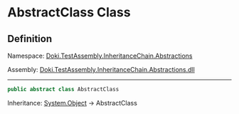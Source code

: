 # AbstractClass Class

## Definition

Namespace: [Doki.TestAssembly.InheritanceChain.Abstractions](README.md)

Assembly: [Doki.TestAssembly.InheritanceChain.Abstractions.dll](../README.md)

---



```csharp
public abstract class AbstractClass
```

Inheritance: [System.Object](https://learn.microsoft.com/en-us/dotnet/api/System.Object) → AbstractClass

